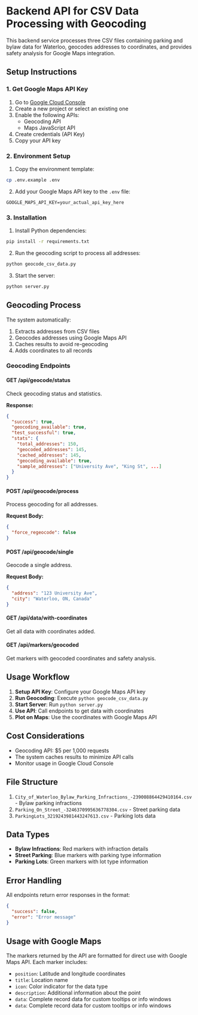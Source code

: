 # Backend API for CSV Data Processing with Geocoding

This backend service processes three CSV files containing parking and bylaw data for Waterloo, geocodes addresses to coordinates, and provides safety analysis for Google Maps integration.

## Setup Instructions

### 1. Get Google Maps API Key

1. Go to [Google Cloud Console](https://console.cloud.google.com/)
2. Create a new project or select an existing one
3. Enable the following APIs:
   - Geocoding API
   - Maps JavaScript API
4. Create credentials (API Key)
5. Copy your API key

### 2. Environment Setup

1. Copy the environment template:
```bash
cp .env.example .env
```

2. Add your Google Maps API key to the `.env` file:
```env
GOOGLE_MAPS_API_KEY=your_actual_api_key_here
```

### 3. Installation

1. Install Python dependencies:
```bash
pip install -r requirements.txt
```

2. Run the geocoding script to process all addresses:
```bash
python geocode_csv_data.py
```

3. Start the server:
```bash
python server.py
```

## Geocoding Process

The system automatically:
1. Extracts addresses from CSV files
2. Geocodes addresses using Google Maps API
3. Caches results to avoid re-geocoding
4. Adds coordinates to all records

### Geocoding Endpoints

#### GET /api/geocode/status
Check geocoding status and statistics.

**Response:**
```json
{
  "success": true,
  "geocoding_available": true,
  "test_successful": true,
  "stats": {
    "total_addresses": 150,
    "geocoded_addresses": 145,
    "cached_addresses": 145,
    "geocoding_available": true,
    "sample_addresses": ["University Ave", "King St", ...]
  }
}
```

#### POST /api/geocode/process
Process geocoding for all addresses.

**Request Body:**
```json
{
  "force_regeocode": false
}
```

#### POST /api/geocode/single
Geocode a single address.

**Request Body:**
```json
{
  "address": "123 University Ave",
  "city": "Waterloo, ON, Canada"
}
```

#### GET /api/data/with-coordinates
Get all data with coordinates added.

#### GET /api/markers/geocoded
Get markers with geocoded coordinates and safety analysis.

## Usage Workflow

1. **Setup API Key**: Configure your Google Maps API key
2. **Run Geocoding**: Execute `python geocode_csv_data.py`
3. **Start Server**: Run `python server.py`
4. **Use API**: Call endpoints to get data with coordinates
5. **Plot on Maps**: Use the coordinates with Google Maps API

## Cost Considerations

- Geocoding API: $5 per 1,000 requests
- The system caches results to minimize API calls
- Monitor usage in Google Cloud Console

## File Structure

1. `City_of_Waterloo_Bylaw_Parking_Infractions_-239008864429410164.csv` - Bylaw parking infractions
2. `Parking_On_Street_-3246370995636778304.csv` - Street parking data
3. `ParkingLots_3219243981443247613.csv` - Parking lots data

## Data Types

- **Bylaw Infractions**: Red markers with infraction details
- **Street Parking**: Blue markers with parking type information
- **Parking Lots**: Green markers with lot type information

## Error Handling

All endpoints return error responses in the format:
```json
{
  "success": false,
  "error": "Error message"
}
```

## Usage with Google Maps

The markers returned by the API are formatted for direct use with Google Maps API. Each marker includes:
- `position`: Latitude and longitude coordinates
- `title`: Location name
- `icon`: Color indicator for the data type
- `description`: Additional information about the point
- `data`: Complete record data for custom tooltips or info windows 
- `data`: Complete record data for custom tooltips or info windows 
